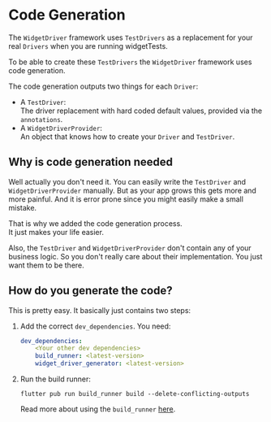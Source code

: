 # Code Generation

The `WidgetDriver` framework uses `TestDrivers` as a replacement for your real `Drivers` when you are running widgetTests.

To be able to create these `TestDrivers` the `WidgetDriver` framework uses code generation.

The code generation outputs two things for each `Driver`:

- A `TestDriver`:  
The driver replacement with hard coded default values, provided via the `annotations`.
- A `WidgetDriverProvider`:  
An object that knows how to create your `Driver` and `TestDriver`.

## Why is code generation needed

Well actually you don't need it. You can easily write the `TestDriver` and `WidgetDriverProvider` manually. But as your app grows this gets more and more painful. And it is error prone since you might easily make a small mistake.

That is why we added the code generation process.  
It just makes your life easier.

Also, the `TestDriver` and `WidgetDriverProvider` don't contain any of your business logic. So you don't really care about their implementation. You just want them to be there.

## How do you generate the code?

This is pretty easy. It basically just contains two steps:

1. Add the correct `dev_dependencies`. You need:  
    ```yaml
    dev_dependencies:
        <Your other dev dependencies>
        build_runner: <latest-version>
        widget_driver_generator: <latest-version>
    ```

2. Run the build runner:  
    ```console
    flutter pub run build_runner build --delete-conflicting-outputs
    ```
    Read more about using the `build_runner` [here](https://pub.dev/packages/build_runner).
